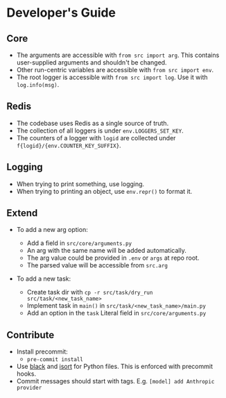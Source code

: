# Developer's Guide

## Core

- The arguments are accessible with `from src import arg`. This contains
  user-supplied arguments and shouldn't be changed.
- Other run-centric variables are accessible with `from src import env`.
- The root logger is accessible with `from src import log`. Use it with
  `log.info(msg)`.

## Redis

- The codebase uses Redis as a single source of truth.
- The collection of all loggers is under `env.LOGGERS_SET_KEY`.
- The counters of a logger with `logid` are collected under
  `f{logid}/{env.COUNTER_KEY_SUFFIX}`.

## Logging

- When trying to print something, use logging.
- When trying to printing an object, use `env.repr()` to format it.

## Extend

- To add a new arg option:
  - Add a field in `src/core/arguments.py`
  - An arg with the same name will be added automatically.
  - The arg value could be provided in `.env` or `args` at repo root.
  - The parsed value will be accessible from `src.arg`

- To add a new task:
  - Create task dir with `cp -r src/task/dry_run src/task/<new_task_name>`
  - Implement task in `main()` in `src/task/<new_task_name>/main.py`
  - Add an option in the `task` Literal field in `src/core/arguments.py`

## Contribute

- Install precommit:
  - `pre-commit install`
- Use [black](https://github.com/psf/black) and
  [isort](https://github.com/PyCQA/isort) for Python files. This is enforced
  with precommit hooks.
- Commit messages should start with tags. E.g. `[model] add Anthropic provider`
